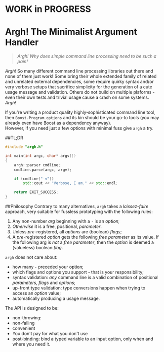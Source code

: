 # WORK in PROGRESS   
# Argh! The Minimalist Argument Handler
> *Argh! Why does simple command line processing need to be such a pain!*

*Argh!* So many different command line processing libraries out there and none of them just work! Some bring their whole extended family of related and unrelated external dependencies, some require quirky syntax and/or very verbose setups that sacrifice simplicity for the generation of a cute usage message and validation. Others do not build on multiple plaforms - even their own tests and trivial usage cause a crash on some systems. *Argh!*

If you're writing a product quality highly-sophisticated command line tool, then `Boost.Program_options` and its kin should be your go-to tools (you may already even have Boost as a dependency anyway).  
However, if you need just a few options with minimal fuss give `argh` a try.
 
##TL;DR
```cpp
#include "argh.h"

int main(int argc, char* argv[])
{
    argh::parser cmdline;
    cmdline.parse(argc, argv);

    if (cmdline["-v"])
        std::cout << "Verbose, I am." << std::endl;

    return EXIT_SUCCESS;
}
```

##Philosophy
Contrary to many alternatives, `argh` takes a *laissez-faire* approach, very suitable for fussless prototyping with the following rules:
 
 1. Any non-number *arg* beginning with a `-` is an *option*;
 2. *Otherwise* it is a free, positional, *parameter*.
 3. Unless *pre*-registered, all *options* are (boolean) *flags*;
 4. A *pre*-registered *option* gets the following *free parameter* as its value. 
    If the following arg is *not* a *free parameter*, then the *option* is deemed a (valueless) boolean *flag*.

`argh` does not care about:
 - how many `-` preceded your option;
 - which flags and options you support - that is your responsibility;
 - syntax validation: *any* command line is a valid combination of positional *parameters*, *flags* and *options*;
 - up-front type validation: type conversions happen when trying to access an *option* value;
 - automatically producing a usage message.


 The API is designed to be:
 - non-throwing: 
 - non-failing
 - convenient
 - You don't pay for what you don't use
 - post-binding: bind a typed variable to an input option, only when and where you need it.